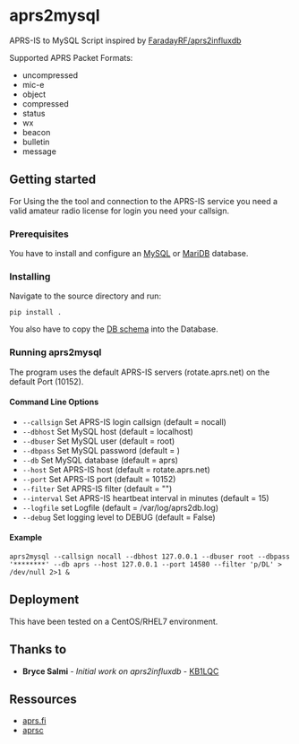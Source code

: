 # aprs2mysql
APRS-IS to MySQL Script inspired by [FaradayRF/aprs2influxdb](https://github.com/FaradayRF/aprs2influxdb)

Supported APRS Packet Formats:
* uncompressed
* mic-e
* object
* compressed
* status
* wx
* beacon
* bulletin
* message

## Getting started
For Using the the tool and connection to the APRS-IS service you need a valid amateur radio license for login you need your callsign.

### Prerequisites
You have to install and configure an [MySQL](https://www.mysql.com/) or [MariDB](https://mariadb.org/) database.

### Installing
Navigate to the source directory and run:

`pip install .`

You also have to copy the [DB schema](https://github.com/japalie/aprs2mysql/blob/master/schema.sql) into the Database.

### Running aprs2mysql
The program uses the default APRS-IS servers (rotate.aprs.net) on the default Port (10152).

#### Command Line Options
* `--callsign` Set APRS-IS login callsign (default = nocall)
* `--dbhost` Set MySQL host (default = localhost)
* `--dbuser` Set MySQL user (default = root)
* `--dbpass` Set MySQL password (default = )
* `--db` Set MySQL database (default = aprs)
* `--host` Set APRS-IS host (default = rotate.aprs.net)
* `--port` Set APRS-IS port (default = 10152)
* `--filter` Set APRS-IS filter (default = "")
* `--interval` Set APRS-IS heartbeat interval in minutes (default = 15)
* `--logfile` set Logfile (default = /var/log/aprs2db.log)
* `--debug` Set logging level to DEBUG (default = False)

#### Example

`aprs2mysql --callsign nocall --dbhost 127.0.0.1 --dbuser root --dbpass '********' --db aprs --host 127.0.0.1 --port 14580 --filter 'p/DL' > /dev/null 2>1 &`

## Deployment
This have been tested on a CentOS/RHEL7 environment.

## Thanks to
* **Bryce Salmi** - *Initial work on aprs2influxdb* - [KB1LQC](https://github.com/kb1lqc)

## Ressources
* [aprs.fi](https://aprs.fi)
* [aprsc](https://github.com/hessu/aprsc)

